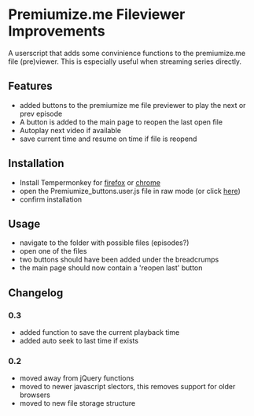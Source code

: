 # Premiumize.me Fileviewer Improvements
A userscript that adds some convinience functions to the premiumize.me file (pre)viewer. This is especially useful when streaming series directly.
## Features
- added buttons to the premiumize me file previewer to play the next or prev episode
- A button is added to the main page to reopen the last open file
- Autoplay next video if available
- save current time and resume on time if file is reopend

## Installation
- Install Tempermonkey for [firefox](https://tampermonkey.net/?ext=dhdg&browser=firefox) or [chrome](https://tampermonkey.net/?ext=dhdg&browser=chrome)
- open the Premiumize_buttons.user.js file in raw mode (or click [here](https://github.com/xerg0n/premiumize_buttons/raw/master/Premiumize_buttons.user.js))
- confirm installation

## Usage
- navigate to the folder with possible files (episodes?)
- open one of the files
- two buttons should have been added under the breadcrumps 
- the main page should now contain a 'reopen last' button

## Changelog
### 0.3
* added function to save the current playback time
* added auto seek to last time if exists

### 0.2
* moved away from jQuery functions
* moved to newer javascript slectors, this removes support for older browsers
* moved to new file storage structure
